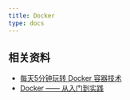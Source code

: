 ```yaml
---
title: Docker
type: docs
---
```






## 相关资料

- [每天5分钟玩转 Docker 容器技术](https://www.cnblogs.com/CloudMan6/tag/Docker/)
- [Docker —— 从入门到实践](https://yeasy.gitbook.io/docker_practice/)


